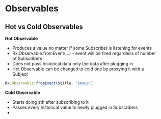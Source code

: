 # Observables

## Hot vs Cold Observables

**Hot Observable**

- Produces a value no matter if some Subscriber is listening for events
- Rx.Observable.fromEvent(...) - event will be fired regardless of number of Subscribers
- Does not pass historical data only the data after plugging in
- Hot Observable can be changed to cold one by proxying it with a Subject

```js
Rx.Observable.fromEvent($title, 'keyup')
```

**Cold Observable**

- Starts doing sth after subscribing to it
- Passes every historical value to newly plugged in Subscribers
- 